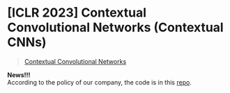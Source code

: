 # [ICLR 2023] Contextual Convolutional Networks (Contextual CNNs)

> [Contextual Convolutional Networks](https://openreview.net/forum?id=PldynS56bN)

**News!!!**\
According to the policy of our company, the code is in this [repo](https://github.com/aliyun/Contextual-Convolutional-Networks).


